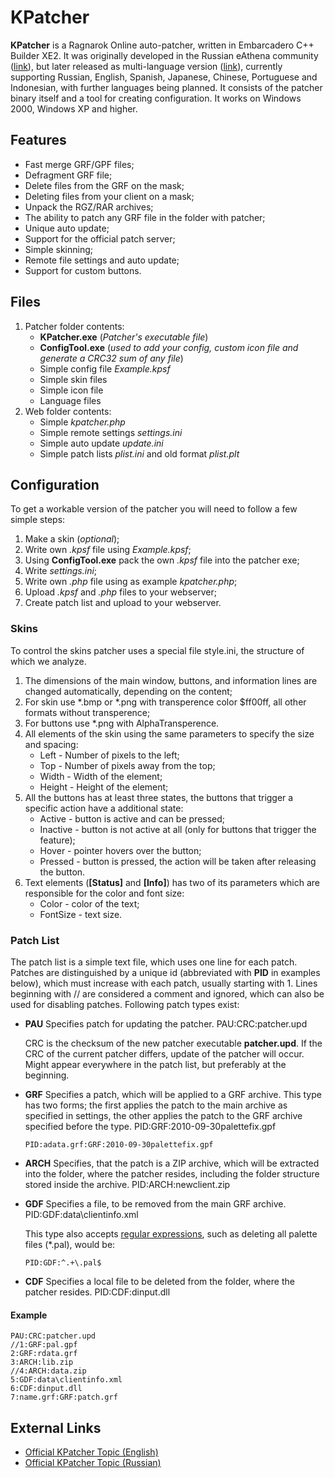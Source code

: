# KPatcher

**KPatcher** is a Ragnarok Online auto-patcher, written in Embarcadero C++ Builder XE2. It was originally developed in
the Russian eAthena community ([link](http://www.eathena.ws/board/index.php?showtopic=216716)), but later released as
multi-language version ([link](http://www.eathena.ws/board/index.php?showtopic=247878)), currently supporting Russian,
English, Spanish, Japanese, Chinese, Portuguese and Indonesian, with further languages being planned. It consists of the
patcher binary itself and a tool for creating configuration. It works on Windows 2000, Windows XP and higher.

## Features

- Fast merge GRF/GPF files;
- Defragment GRF file;
- Delete files from the GRF on the mask;
- Deleting files from your client on a mask;
- Unpack the RGZ/RAR archives;
- The ability to patch any GRF file in the folder with patcher;
- Unique auto update;
- Support for the official patch server;
- Simple skinning;
- Remote file settings and auto update;
- Support for custom buttons.

## Files

1.  Patcher folder contents:
    - **KPatcher.exe** (*Patcher's executable file*)
    - **ConfigTool.exe** (*used to add your config, custom icon file and generate a CRC32 sum of any file*)
    - Simple config file *Example.kpsf*
    - Simple skin files
    - Simple icon file
    - Language files
2.  Web folder contents:
    - Simple *kpatcher.php*
    - Simple remote settings *settings.ini*
    - Simple auto update *update.ini*
    - Simple patch lists *plist.ini* and old format *plist.plt*

## Configuration

To get a workable version of the patcher you will need to follow a few simple steps:

1.  Make a skin (*optional*);
2.  Write own *.kpsf* file using *Example.kpsf*;
3.  Using **ConfigTool.exe** pack the own *.kpsf* file into the patcher exe;
4.  Write *settings.ini*;
5.  Write own *.php* file using as example *kpatcher.php*;
6.  Upload *.kpsf* and *.php* files to your webserver;
7.  Create patch list and upload to your webserver.

### Skins

To control the skins patcher uses a special file style.ini, the structure of which we analyze.

1.  The dimensions of the main window, buttons, and information lines are changed automatically, depending on the
    content;
2.  For skin use \*.bmp or \*.png with transperence color \$ff00ff, all other formats without transperence;
3.  For buttons use \*.png with AlphaTransperence.
4.  All elements of the skin using the same parameters to specify the size and spacing:
    - Left - Number of pixels to the left;
    - Top - Number of pixels away from the top;
    - Width - Width of the element;
    - Height - Height of the element;
5.  All the buttons has at least three states, the buttons that trigger a specific action have a additional state:
    - Active - button is active and can be pressed;
    - Inactive - button is not active at all (only for buttons that trigger the feature);
    - Hover - pointer hovers over the button;
    - Pressed - button is pressed, the action will be taken after releasing the button.
6.  Text elements (**\[Status\]** and **\[Info\]**) has two of its parameters which are responsible for the color and
    font size:
    - Color - color of the text;
    - FontSize - text size.

### Patch List

The patch list is a simple text file, which uses one line for each patch. Patches are distinguished by a unique id
(abbreviated with **PID** in examples below), which must increase with each patch, usually starting with 1. Lines
beginning with // are considered a comment and ignored, which can also be used for disabling patches. Following patch
types exist:

- **PAU**
  Specifies patch for updating the patcher.
      PAU:CRC:patcher.upd

  CRC is the checksum of the new patcher executable **patcher.upd**. If the CRC of the current patcher differs, update
  of the patcher will occur. Might appear everywhere in the patch list, but preferably at the beginning.
- **GRF**
  Specifies a patch, which will be applied to a GRF archive. This type has two forms; the first applies the patch to the
  main archive as specified in settings, the other applies the patch to the GRF archive specified before the type.
      PID:GRF:2010-09-30palettefix.gpf

      PID:adata.grf:GRF:2010-09-30palettefix.gpf
- **ARCH**
  Specifies, that the patch is a ZIP archive, which will be extracted into the folder, where the patcher resides,
  including the folder structure stored inside the archive.
      PID:ARCH:newclient.zip
- **GDF**
  Specifies a file, to be removed from the main GRF archive.
      PID:GDF:data\clientinfo.xml

  This type also accepts [regular expressions](http://en.wikipedia.org/wiki/Regular_expression), such as deleting all
  palette files (\*.pal), would be:

      PID:GDF:^.+\.pal$
- **CDF**
  Specifies a local file to be deleted from the folder, where the patcher resides.
      PID:CDF:dinput.dll

#### Example

```
PAU:CRC:patcher.upd
//1:GRF:pal.gpf
2:GRF:rdata.grf
3:ARCH:lib.zip
//4:ARCH:data.zip
5:GDF:data\clientinfo.xml
6:CDF:dinput.dll
7:name.grf:GRF:patch.grf
```

## External Links

- [Official KPatcher Topic (English)](http://www.eathena.ws/board/index.php?showtopic=247878)
- [Official KPatcher Topic (Russian)](http://www.eathena.ws/board/index.php?showtopic=216716)
